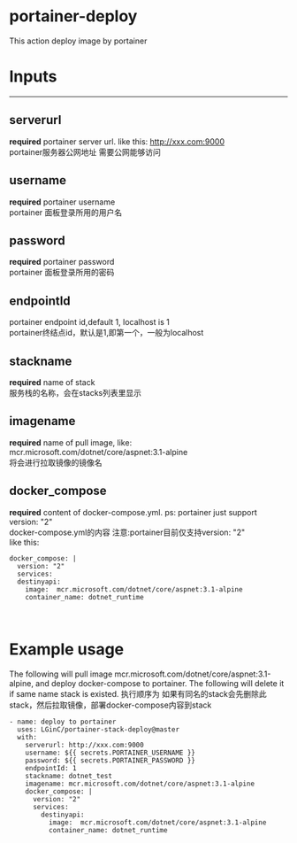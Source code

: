 # portainer-deploy
This action deploy image by portainer

# Inputs
---
## serverurl
**required**  portainer server url. like this: http://xxx.com:9000 <br>
portainer服务器公网地址  需要公网能够访问

## username
**required**  portainer username <br>
portainer 面板登录所用的用户名

## password
**required**  portainer password <br>
portainer 面板登录所用的密码

## endpointId
portainer endpoint id,default 1,  localhost is 1 <br>
portainer终结点id，默认是1,即第一个，一般为localhost

## stackname
**required** name of stack <br>
服务栈的名称，会在stacks列表里显示

## imagename
**required** name of pull image, like:  mcr.microsoft.com/dotnet/core/aspnet:3.1-alpine <br>
将会进行拉取镜像的镜像名

## docker_compose
**required** content of docker-compose.yml.  ps: portainer just support version: "2" <br>
docker-compose.yml的内容 注意:portainer目前仅支持version: "2" <br>
like this:
```
docker_compose: |
  version: "2"
  services:
  destinyapi:
    image:  mcr.microsoft.com/dotnet/core/aspnet:3.1-alpine
    container_name: dotnet_runtime
```
<br>
    
# Example usage
The following will pull image mcr.microsoft.com/dotnet/core/aspnet:3.1-alpine, and deploy docker-compose to portainer.
The following will delete it if same name stack is existed.
执行顺序为 如果有同名的stack会先删除此stack，然后拉取镜像，部署docker-compose内容到stack
```
- name: deploy to portainer
  uses: LGinC/portainer-stack-deploy@master
  with: 
    serverurl: http://xxx.com:9000
    username: ${{ secrets.PORTAINER_USERNAME }}
    password: ${{ secrets.PORTAINER_PASSWORD }}
    endpointId: 1
    stackname: dotnet_test
    imagename: mcr.microsoft.com/dotnet/core/aspnet:3.1-alpine
    docker_compose: |
      version: "2"
      services:
        destinyapi:
          image:  mcr.microsoft.com/dotnet/core/aspnet:3.1-alpine
          container_name: dotnet_runtime       
```
